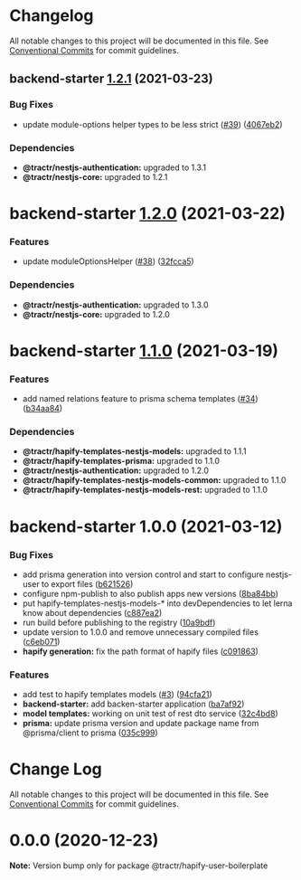 # Changelog

All notable changes to this project will be documented in this file. See
[Conventional Commits](https://conventionalcommits.org) for commit guidelines.

## backend-starter [1.2.1](https://github.com/tractr/stack/compare/backend-starter@1.2.0...backend-starter@1.2.1) (2021-03-23)


### Bug Fixes

* update module-options helper types to be less strict ([#39](https://github.com/tractr/stack/issues/39)) ([4067eb2](https://github.com/tractr/stack/commit/4067eb2235ef8de6c25b8afd9c9aa691535f1f99))





### Dependencies

* **@tractr/nestjs-authentication:** upgraded to 1.3.1
* **@tractr/nestjs-core:** upgraded to 1.2.1

# backend-starter [1.2.0](https://github.com/tractr/stack/compare/backend-starter@1.1.0...backend-starter@1.2.0) (2021-03-22)


### Features

* update moduleOptionsHelper ([#38](https://github.com/tractr/stack/issues/38)) ([32fcca5](https://github.com/tractr/stack/commit/32fcca58a73a18d7db194fcf094a512eeeb75719))





### Dependencies

* **@tractr/nestjs-authentication:** upgraded to 1.3.0
* **@tractr/nestjs-core:** upgraded to 1.2.0

# backend-starter [1.1.0](https://github.com/tractr/stack/compare/backend-starter@1.0.0...backend-starter@1.1.0) (2021-03-19)


### Features

* add named relations feature to prisma schema templates ([#34](https://github.com/tractr/stack/issues/34)) ([b34aa84](https://github.com/tractr/stack/commit/b34aa8470bd9bce41795776ef6c963399d8c7df7))





### Dependencies

* **@tractr/hapify-templates-nestjs-models:** upgraded to 1.1.1
* **@tractr/hapify-templates-prisma:** upgraded to 1.1.0
* **@tractr/nestjs-authentication:** upgraded to 1.2.0
* **@tractr/hapify-templates-nestjs-models-common:** upgraded to 1.1.0
* **@tractr/hapify-templates-nestjs-models-rest:** upgraded to 1.1.0

# backend-starter 1.0.0 (2021-03-12)


### Bug Fixes

* add prisma generation into version control and start to configure nestjs-user to export files ([b621526](https://github.com/tractr/stack/commit/b621526e2a9c7dc5ed5f0a88c8cabffb636c17f7))
* configure npm-publish to also publish apps new versions ([8ba84bb](https://github.com/tractr/stack/commit/8ba84bb82c0ac92ee77b0eb9549b947c0c8373af))
* put hapify-templates-nestjs-models-* into devDependencies to let lerna know about dependencies ([c887ea2](https://github.com/tractr/stack/commit/c887ea20e36b9e9eb7b714c39b2dd45843db378d))
* run build before publishing to the registry ([10a9bdf](https://github.com/tractr/stack/commit/10a9bdfd24d481071e384fe26e81755bc30a187c))
* update version to 1.0.0 and remove unnecessary compiled files ([c6eb071](https://github.com/tractr/stack/commit/c6eb07133d9db4094795339bafb8feac61da7e89))
* **hapify generation:** fix the path format of hapify files ([c091863](https://github.com/tractr/stack/commit/c0918634696ff9848cb6803b8a3ea25daf3e2e92))


### Features

* add test to hapify templates models ([#3](https://github.com/tractr/stack/issues/3)) ([94cfa21](https://github.com/tractr/stack/commit/94cfa21e3b19770da715d48f86ec37462cb01d49))
* **backend-starter:** add backen-starter application ([ba7af92](https://github.com/tractr/stack/commit/ba7af928cd5296ac3a3264d0c2be93d25fe6aedd))
* **model templates:** working on unit test of rest dto service ([32c4bd8](https://github.com/tractr/stack/commit/32c4bd8624147565419cd8416763569ead397359))
* **prisma:** update prisma version and update package name from @prisma/client to prisma ([035c999](https://github.com/tractr/stack/commit/035c99916729ca200360105094cfcd8d0c4eaf08))

# Change Log

All notable changes to this project will be documented in this file.
See [Conventional Commits](https://conventionalcommits.org) for commit guidelines.

# 0.0.0 (2020-12-23)

**Note:** Version bump only for package @tractr/hapify-user-boilerplate
